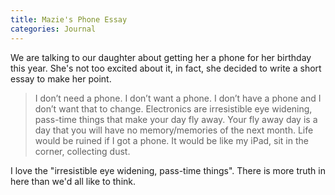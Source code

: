 ```yaml
---
title: Mazie's Phone Essay
categories: Journal
---
```


We are talking to our daughter about getting her a phone for her birthday this year. She's not too excited about it, in fact, she decided to write a short essay to make her point.

> I don’t need a phone. I don’t want a phone. I don’t have a phone and I don’t want that to change. Electronics are irresistible eye widening, pass-time things that make your day fly away. Your fly away day is a day that you will have no memory/memories of the next month. Life would be ruined if I got a phone. It would be like my iPad, sit in the corner, collecting dust.

I love the "irresistible eye widening, pass-time things". There is more truth in here than we'd all like to think.

